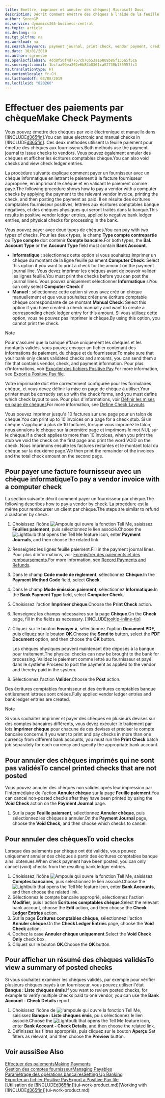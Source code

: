 ```yaml
---
title: Emettre, imprimer et annuler des chèques| Microsoft Docs
description: Décrit comment émettre des chèques à l'aide de la feuille paiement, imprimer des chèques, et annuler ou afficher les écritures comptables chèque dans Business Central.
author: SorenGP
ms.service: dynamics365-business-central
ms.topic: article
ms.devlang: na
ms.tgt_pltfrm: na
ms.workload: na
ms.search.keywords: payment journal, print check, vendor payment, creditor, debt, balance due, AP
ms.date: 10/01/2018
ms.author: sgroespe
ms.openlocfilehash: 4dd8f50f4d7767cb70b53a16009b86f135a5f5c6
ms.sourcegitcommit: 1bcfaa99ea302e6b84b8361ca02730b135557fc1
ms.translationtype: HT
ms.contentlocale: fr-CH
ms.lasthandoff: 03/08/2019
ms.locfileid: "820260"
---
```

# <a name="make-check-payments"></a><span data-ttu-id="4a0ba-103">Effectuer des paiements par chèque</span><span class="sxs-lookup"><span data-stu-id="4a0ba-103">Make Check Payments</span></span>
<span data-ttu-id="4a0ba-104">Vous pouvez émettre des chèques par voie électronique et manuelle dans [!INCLUDE[d365fin](includes/d365fin_md.md)].</span><span class="sxs-lookup"><span data-stu-id="4a0ba-104">You can issue electronic and manual checks in [!INCLUDE[d365fin](includes/d365fin_md.md)].</span></span> <span data-ttu-id="4a0ba-105">Ces deux méthodes utilisent la feuille paiement pour émettre des chèques aux fournisseurs.</span><span class="sxs-lookup"><span data-stu-id="4a0ba-105">Both methods use the payment journal to issue checks to vendors.</span></span> <span data-ttu-id="4a0ba-106">Vous pouvez également annuler des chèques et afficher les écritures comptables chèque.</span><span class="sxs-lookup"><span data-stu-id="4a0ba-106">You can also void checks and view check ledger entries.</span></span>

<span data-ttu-id="4a0ba-107">La procédure suivante explique comment payer un fournisseur avec un chèque informatique en lettrant le paiement à la facture fournisseur appropriée, en imprimant le chèque et en validant le paiement comme payé.</span><span class="sxs-lookup"><span data-stu-id="4a0ba-107">The following procedure shows how to pay a vendor with a computer checks by applying the payment to the relevant vendor invoice, printing the check, and then posting the payment as paid.</span></span> <span data-ttu-id="4a0ba-108">Il en résulte des écritures comptables fournisseur positives, lettrées aux écritures comptables banque négatives, et des chèques physiques qui seront traités dans la banque.</span><span class="sxs-lookup"><span data-stu-id="4a0ba-108">This results in positive vendor ledger entries, applied to negative bank ledger entries, and physical checks for processing in the bank.</span></span>

<span data-ttu-id="4a0ba-109">Vous pouvez payer avec deux types de chèques.</span><span class="sxs-lookup"><span data-stu-id="4a0ba-109">You can pay with two types of checks.</span></span> <span data-ttu-id="4a0ba-110">Pour les deux types, le champ **Type compte contrepartie** ou **Type compte** doit contenir **Compte bancaire**.</span><span class="sxs-lookup"><span data-stu-id="4a0ba-110">For both types, the **Bal. Account Type** or the **Account Type** field must contain **Bank Account**.</span></span>

- <span data-ttu-id="4a0ba-111">**Informatique** : sélectionnez cette option si vous souhaitez imprimer un chèque du montant de la ligne feuille paiement.</span><span class="sxs-lookup"><span data-stu-id="4a0ba-111">**Computer Check**: Select this option if you want to print a check for the amount on the payment journal line.</span></span> <span data-ttu-id="4a0ba-112">Vous devez imprimer les chèques avant de pouvoir valider les lignes feuille.</span><span class="sxs-lookup"><span data-stu-id="4a0ba-112">You must print the checks before you can post the journal lines.</span></span> <span data-ttu-id="4a0ba-113">Vous pouvez uniquement sélectionner **Informatique** si</span><span class="sxs-lookup"><span data-stu-id="4a0ba-113">You can only select **Computer Check** if</span></span>
- <span data-ttu-id="4a0ba-114">**Manuel** : sélectionnez cette option si vous avez créé un chèque manuellement et que vous souhaitez créer une écriture comptable chèque correspondante de ce montant.</span><span class="sxs-lookup"><span data-stu-id="4a0ba-114">**Manual Check**: Select this option if you have created a check manually and want to create a corresponding check ledger entry for this amount.</span></span> <span data-ttu-id="4a0ba-115">Si vous utilisez cette option, vous ne pouvez pas imprimer le chèque.</span><span class="sxs-lookup"><span data-stu-id="4a0ba-115">By using this option, you cannot print the check.</span></span>

> [!NOTE]  
> <span data-ttu-id="4a0ba-116">Pour s'assurer que la banque efface uniquement les chèques et les montants validés, vous pouvez envoyer un fichier contenant des informations de paiement, du chèque et du fournisseur.</span><span class="sxs-lookup"><span data-stu-id="4a0ba-116">To make sure that your bank only clears validated checks and amounts, you can send them a file that contains vendor, check, and payment information.</span></span> <span data-ttu-id="4a0ba-117">Pour plus d'informations, voir [Exporter des fichiers Positive Pay](finance-how-positive-pay.md).</span><span class="sxs-lookup"><span data-stu-id="4a0ba-117">For more information, see [Export a Positive Pay file](finance-how-positive-pay.md).</span></span>

<span data-ttu-id="4a0ba-118">Votre imprimante doit être correctement configurée pour les formulaires chèque, et vous devez définir la mise en page de chèque à utiliser.</span><span class="sxs-lookup"><span data-stu-id="4a0ba-118">Your printer must be correctly set up with the check forms, and you must define which check layout to use.</span></span> <span data-ttu-id="4a0ba-119">Pour plus d'informations, voir [Définir les mises en page de chèques](finance-how-define-check-layouts.md)</span><span class="sxs-lookup"><span data-stu-id="4a0ba-119">For more information, see [Define Check Layouts](finance-how-define-check-layouts.md)</span></span>

<span data-ttu-id="4a0ba-120">Vous pouvez imprimer jusqu'à 10 factures sur une page pour un talon de chèque.</span><span class="sxs-lookup"><span data-stu-id="4a0ba-120">You can print up to 10 invoices on a page for a check stub.</span></span> <span data-ttu-id="4a0ba-121">Si un chèque s'applique à plus de 10 factures, lorsque vous imprimez le talon, nous annulons le chèque sur la première page et imprimons le mot NUL sur le chèque.</span><span class="sxs-lookup"><span data-stu-id="4a0ba-121">If a check applies to more than 10 invoices, when you print the stub we void the check on the first page and print the word VOID on the check.</span></span> <span data-ttu-id="4a0ba-122">Nous imprimons ensuite les factures restantes et le montant total du chèque sur la deuxième page.</span><span class="sxs-lookup"><span data-stu-id="4a0ba-122">We then print the remainder of the invoices and the total check amount on the second page.</span></span> 

## <a name="to-pay-a-vendor-invoice-with-a-computer-check"></a><span data-ttu-id="4a0ba-123">Pour payer une facture fournisseur avec un chèque informatique</span><span class="sxs-lookup"><span data-stu-id="4a0ba-123">To pay a vendor invoice with a computer check</span></span>
<span data-ttu-id="4a0ba-124">La section suivante décrit comment payer un fournisseur par chèque.</span><span class="sxs-lookup"><span data-stu-id="4a0ba-124">The following describes how to pay a vendor by check.</span></span> <span data-ttu-id="4a0ba-125">La procédure est la même pour rembourser un client par chèque.</span><span class="sxs-lookup"><span data-stu-id="4a0ba-125">The steps are similar to refund a customer by check.</span></span>

1. <span data-ttu-id="4a0ba-126">Choisissez l'icône ![Ampoule qui ouvre la fonction Tell Me](media/ui-search/search_small.png "Dites-moi ce que vous voulez faire"), saisissez **Feuilles paiement**, puis sélectionnez le lien associé.</span><span class="sxs-lookup"><span data-stu-id="4a0ba-126">Choose the ![Lightbulb that opens the Tell Me feature](media/ui-search/search_small.png "Tell me what you want to do") icon, enter **Payment Journals**, and then choose the related link.</span></span>
2. <span data-ttu-id="4a0ba-127">Renseignez les lignes feuille paiement.</span><span class="sxs-lookup"><span data-stu-id="4a0ba-127">Fill in the payment journal lines.</span></span> <span data-ttu-id="4a0ba-128">Pour plus d'informations, voir [Enregistrer des paiements et des remboursements](payables-how-post-payments-refunds.md).</span><span class="sxs-lookup"><span data-stu-id="4a0ba-128">For more information, see [Record Payments and Refunds](payables-how-post-payments-refunds.md).</span></span>
3. <span data-ttu-id="4a0ba-129">Dans le champ **Code mode de règlement**, sélectionnez **Chèque**.</span><span class="sxs-lookup"><span data-stu-id="4a0ba-129">In the **Payment Method Code** field, select **Check**.</span></span>
4. <span data-ttu-id="4a0ba-130">Dans le champ **Mode émission paiement**, sélectionnez **Informatique**.</span><span class="sxs-lookup"><span data-stu-id="4a0ba-130">In the **Bank Payment Type** field, select **Computer Check**.</span></span>
5. <span data-ttu-id="4a0ba-131">Choisissez l'action **Imprimer chèque**.</span><span class="sxs-lookup"><span data-stu-id="4a0ba-131">Choose the **Print Check** action.</span></span>
6. <span data-ttu-id="4a0ba-132">Renseignez les champs nécessaires sur la page **Chèque**.</span><span class="sxs-lookup"><span data-stu-id="4a0ba-132">On the **Check** page, fill in the fields as necessary.</span></span> [!INCLUDE[tooltip-inline-tip](includes/tooltip-inline-tip_md.md)]
7. <span data-ttu-id="4a0ba-133">Cliquez sur le bouton **Envoyer à**, sélectionnez l'option **Document PDF**, puis cliquez sur le bouton **OK**.</span><span class="sxs-lookup"><span data-stu-id="4a0ba-133">Choose the **Send to** button, select the **PDF Document** option, and then choose the **OK** button.</span></span>

    <span data-ttu-id="4a0ba-134">Les chèques physiques peuvent maintenant être déposés à la banque pour traitement.</span><span class="sxs-lookup"><span data-stu-id="4a0ba-134">The physical checks can now be brought to the bank for processing.</span></span> <span data-ttu-id="4a0ba-135">Validez le paiement comme lettré au fournisseur et payé dans le système.</span><span class="sxs-lookup"><span data-stu-id="4a0ba-135">Proceed to post the payment as applied to the vendor and thereby paid in the system.</span></span>
8. <span data-ttu-id="4a0ba-136">Sélectionnez l'action **Valider**.</span><span class="sxs-lookup"><span data-stu-id="4a0ba-136">Choose the **Post** action.</span></span>

<span data-ttu-id="4a0ba-137">Des écritures comptables fournisseur et des écritures comptables banque entièrement lettrées sont créées.</span><span class="sxs-lookup"><span data-stu-id="4a0ba-137">Fully applied vendor ledger entries and bank ledger entries are created.</span></span>

> [!NOTE]  
> <span data-ttu-id="4a0ba-138">Si vous souhaitez imprimer et payer des chèques en plusieurs devises sur des comptes bancaires différents, vous devez exécuter le traitement par lots **Imprimer chèque** pour chacune de ces devises et préciser le compte bancaire concerné.</span><span class="sxs-lookup"><span data-stu-id="4a0ba-138">If you want to print and pay checks in more than one currency from different bank accounts, you must run the **Print Check** batch job separately for each currency and specify the appropriate bank account.</span></span>

## <a name="to-cancel-printed-checks-that-are-not-posted"></a><span data-ttu-id="4a0ba-139">Pour annuler des chèques imprimés qui ne sont pas validés</span><span class="sxs-lookup"><span data-stu-id="4a0ba-139">To cancel printed checks that are not posted</span></span>
<span data-ttu-id="4a0ba-140">Vous pouvez annuler des chèques non validés après leur impression par l'intermédiaire de l'action **Annuler chèque** sur la page **Feuille paiement**.</span><span class="sxs-lookup"><span data-stu-id="4a0ba-140">You can cancel non-posted checks after they have been printed by using the **Void Check** action on the **Payment Journal** page.</span></span>

1. <span data-ttu-id="4a0ba-141">Sur la page **Feuille paiement**, sélectionnez **Annuler chèque**, puis sélectionnez les chèques à annuler.</span><span class="sxs-lookup"><span data-stu-id="4a0ba-141">On the **Payment Journal** page, choose the **Void Check**, and then choose which checks to cancel.</span></span>

## <a name="to-void-checks"></a><span data-ttu-id="4a0ba-142">Pour annuler des chèques</span><span class="sxs-lookup"><span data-stu-id="4a0ba-142">To void checks</span></span>
<span data-ttu-id="4a0ba-143">Lorsque des paiements par chèque ont été validés, vous pouvez uniquement annuler des chèques à partir des écritures comptables banque ainsi obtenues.</span><span class="sxs-lookup"><span data-stu-id="4a0ba-143">When check payment have been posted, you can only cancel (void) checks from the resulting bank ledger entries.</span></span>

1. <span data-ttu-id="4a0ba-144">Choisissez l'icône ![Ampoule qui ouvre la fonction Tell Me](media/ui-search/search_small.png "Dites-moi ce que vous voulez faire"), saisissez **Comptes bancaires**, puis sélectionnez le lien associé.</span><span class="sxs-lookup"><span data-stu-id="4a0ba-144">Choose the ![Lightbulb that opens the Tell Me feature](media/ui-search/search_small.png "Tell me what you want to do") icon, enter **Bank Accounts**, and then choose the related link.</span></span>
2. <span data-ttu-id="4a0ba-145">Sélectionnez le compte bancaire approprié, sélectionnez l'action **Modifier**, puis l'action **Écritures comptables chèque**.</span><span class="sxs-lookup"><span data-stu-id="4a0ba-145">Select the relevant bank account, choose the **Edit** action, and then choose the **Check Ledger Entries** action.</span></span>
3. <span data-ttu-id="4a0ba-146">Sur la page **Écritures comptables chèque**, sélectionnez l'action **Annuler chèque**.</span><span class="sxs-lookup"><span data-stu-id="4a0ba-146">On the **Check Ledger Entries** page, choose the **Void Check** action.</span></span>
4. <span data-ttu-id="4a0ba-147">Cochez la case **Annuler chèque uniquement**.</span><span class="sxs-lookup"><span data-stu-id="4a0ba-147">Select the **Void Check Only** check box.</span></span>
5. <span data-ttu-id="4a0ba-148">Cliquez sur le bouton **OK**.</span><span class="sxs-lookup"><span data-stu-id="4a0ba-148">Choose the **OK** button.</span></span>

## <a name="to-view-a-summary-of-posted-checks"></a><span data-ttu-id="4a0ba-149">Pour afficher un résumé des chèques validés</span><span class="sxs-lookup"><span data-stu-id="4a0ba-149">To view a summary of posted checks</span></span>
<span data-ttu-id="4a0ba-150">Si vous souhaitez examiner les chèques validés, par exemple pour vérifier plusieurs chèques payés à un fournisseur, vous pouvez utiliser l'état **Banque : Liste chèques émis**.</span><span class="sxs-lookup"><span data-stu-id="4a0ba-150">If you want to review posted checks, for example to verify multiple checks paid to one vendor, you can use the **Bank Account - Check Details** report.</span></span>
1. <span data-ttu-id="4a0ba-151">Choisissez l'icône de ![l'ampoule qui ouvre la fonction Tell Me](media/ui-search/search_small.png "Dites-moi ce que vous voulez faire"), saisissez **Banque : Liste chèques émis**, puis sélectionnez le lien associé.</span><span class="sxs-lookup"><span data-stu-id="4a0ba-151">Choose the ![Lightbulb that opens the Tell Me feature](media/ui-search/search_small.png "Tell me what you want to do") icon, enter **Bank Account - Check Details**, and then choose the related link.</span></span>
2. <span data-ttu-id="4a0ba-152">Définissez les filtres appropriés, puis cliquez sur le bouton **Aperçu**.</span><span class="sxs-lookup"><span data-stu-id="4a0ba-152">Set filters as relevant, and then choose the **Preview** button.</span></span>

## <a name="see-also"></a><span data-ttu-id="4a0ba-153">Voir aussi</span><span class="sxs-lookup"><span data-stu-id="4a0ba-153">See Also</span></span>
[<span data-ttu-id="4a0ba-154">Effectuer des paiements</span><span class="sxs-lookup"><span data-stu-id="4a0ba-154">Making Payments</span></span>](payables-make-payments.md)  
[<span data-ttu-id="4a0ba-155">Gestion des comptes fournisseur</span><span class="sxs-lookup"><span data-stu-id="4a0ba-155">Managing Payables</span></span>](payables-manage-payables.md)  
[<span data-ttu-id="4a0ba-156">Paramétrage des opérations bancaires</span><span class="sxs-lookup"><span data-stu-id="4a0ba-156">Setting Up Banking</span></span>](bank-setup-banking.md)  
[<span data-ttu-id="4a0ba-157">Exporter un fichier Positive Pay</span><span class="sxs-lookup"><span data-stu-id="4a0ba-157">Export a Positive Pay file</span></span>](finance-how-positive-pay.md)  
<span data-ttu-id="4a0ba-158">[Utilisation de [!INCLUDE[d365fin](includes/d365fin_md.md)]](ui-work-product.md)</span><span class="sxs-lookup"><span data-stu-id="4a0ba-158">[Working with [!INCLUDE[d365fin](includes/d365fin_md.md)]](ui-work-product.md)</span></span>  
